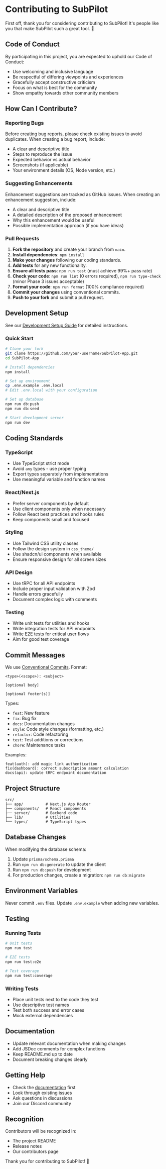 # Contributing to SubPilot

First off, thank you for considering contributing to SubPilot! It's people like you that make SubPilot such a great tool. 🎉

## Code of Conduct

By participating in this project, you are expected to uphold our Code of Conduct:

- Use welcoming and inclusive language
- Be respectful of differing viewpoints and experiences
- Gracefully accept constructive criticism
- Focus on what is best for the community
- Show empathy towards other community members

## How Can I Contribute?

### Reporting Bugs

Before creating bug reports, please check existing issues to avoid duplicates. When creating a bug report, include:

- A clear and descriptive title
- Steps to reproduce the issue
- Expected behavior vs actual behavior
- Screenshots (if applicable)
- Your environment details (OS, Node version, etc.)

### Suggesting Enhancements

Enhancement suggestions are tracked as GitHub issues. When creating an enhancement suggestion, include:

- A clear and descriptive title
- A detailed description of the proposed enhancement
- Why this enhancement would be useful
- Possible implementation approach (if you have ideas)

### Pull Requests

1. **Fork the repository** and create your branch from `main`.
2. **Install dependencies**: `npm install`
3. **Make your changes** following our coding standards.
4. **Add tests** for any new functionality.
5. **Ensure all tests pass**: `npm run test` (must achieve 99%+ pass rate)
6. **Check your code**: `npm run lint` (0 errors required), `npm run type-check` (minor Phase 3 issues acceptable)
7. **Format your code**: `npm run format` (100% compliance required)
8. **Commit your changes** using conventional commits.
9. **Push to your fork** and submit a pull request.

## Development Setup

See our [Development Setup Guide](docs/DEVELOPMENT_SETUP.md) for detailed instructions.

### Quick Start

```bash
# Clone your fork
git clone https://github.com/your-username/SubPilot-App.git
cd SubPilot-App

# Install dependencies
npm install

# Set up environment
cp .env.example .env.local
# Edit .env.local with your configuration

# Set up database
npm run db:push
npm run db:seed

# Start development server
npm run dev
```

## Coding Standards

### TypeScript

- Use TypeScript strict mode
- Avoid `any` types - use proper typing
- Export types separately from implementations
- Use meaningful variable and function names

### React/Next.js

- Prefer server components by default
- Use client components only when necessary
- Follow React best practices and hooks rules
- Keep components small and focused

### Styling

- Use Tailwind CSS utility classes
- Follow the design system in `css_theme/`
- Use shadcn/ui components when available
- Ensure responsive design for all screen sizes

### API Design

- Use tRPC for all API endpoints
- Include proper input validation with Zod
- Handle errors gracefully
- Document complex logic with comments

### Testing

- Write unit tests for utilities and hooks
- Write integration tests for API endpoints
- Write E2E tests for critical user flows
- Aim for good test coverage

## Commit Messages

We use [Conventional Commits](https://www.conventionalcommits.org/). Format:

```
<type>(<scope>): <subject>

[optional body]

[optional footer(s)]
```

Types:
- `feat`: New feature
- `fix`: Bug fix
- `docs`: Documentation changes
- `style`: Code style changes (formatting, etc.)
- `refactor`: Code refactoring
- `test`: Test additions or corrections
- `chore`: Maintenance tasks

Examples:
```
feat(auth): add magic link authentication
fix(dashboard): correct subscription amount calculation
docs(api): update tRPC endpoint documentation
```

## Project Structure

```
src/
├── app/          # Next.js App Router
├── components/   # React components
├── server/       # Backend code
├── lib/          # Utilities
└── types/        # TypeScript types
```

## Database Changes

When modifying the database schema:

1. Update `prisma/schema.prisma`
2. Run `npm run db:generate` to update the client
3. Run `npm run db:push` for development
4. For production changes, create a migration: `npm run db:migrate`

## Environment Variables

Never commit `.env` files. Update `.env.example` when adding new variables.

## Testing

### Running Tests

```bash
# Unit tests
npm run test

# E2E tests
npm run test:e2e

# Test coverage
npm run test:coverage
```

### Writing Tests

- Place unit tests next to the code they test
- Use descriptive test names
- Test both success and error cases
- Mock external dependencies

## Documentation

- Update relevant documentation when making changes
- Add JSDoc comments for complex functions
- Keep README.md up to date
- Document breaking changes clearly

## Getting Help

- Check the [documentation](docs/) first
- Look through existing issues
- Ask questions in discussions
- Join our Discord community

## Recognition

Contributors will be recognized in:
- The project README
- Release notes
- Our contributors page

Thank you for contributing to SubPilot! 🚀